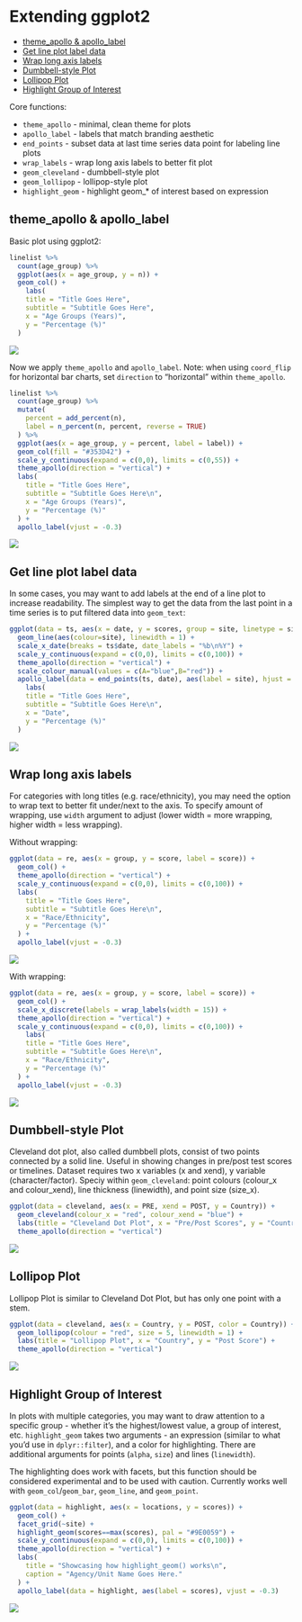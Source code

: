 Extending ggplot2
================

- [theme_apollo & apollo_label](#theme_apollo--apollo_label)
- [Get line plot label data](#get-line-plot-label-data)
- [Wrap long axis labels](#wrap-long-axis-labels)
- [Dumbbell-style Plot](#dumbbell-style-plot)
- [Lollipop Plot](#lollipop-plot)
- [Highlight Group of Interest](#highlight-group-of-interest)

Core functions:

- `theme_apollo` - minimal, clean theme for plots
- `apollo_label` - labels that match branding aesthetic
- `end_points` - subset data at last time series data point for labeling
  line plots
- `wrap_labels` - wrap long axis labels to better fit plot
- `geom_cleveland` - dumbbell-style plot
- `geom_lollipop` - lollipop-style plot
- `highlight_geom` - highlight geom\_\* of interest based on expression

## theme_apollo & apollo_label

Basic plot using ggplot2:

``` r
linelist %>%
  count(age_group) %>%
  ggplot(aes(x = age_group, y = n)) +
  geom_col() +
    labs(
    title = "Title Goes Here",
    subtitle = "Subtitle Goes Here",
    x = "Age Groups (Years)",
    y = "Percentage (%)"
  )
```

![](figures/vignette-boring-plot-1.png)<!-- -->

Now we apply `theme_apollo` and `apollo_label`. Note: when using
`coord_flip` for horizontal bar charts, set `direction` to “horizontal”
within `theme_apollo`.

``` r
linelist %>%
  count(age_group) %>%
  mutate(
    percent = add_percent(n),
    label = n_percent(n, percent, reverse = TRUE)
  ) %>%
  ggplot(aes(x = age_group, y = percent, label = label)) +
  geom_col(fill = "#353D42") +
  scale_y_continuous(expand = c(0,0), limits = c(0,55)) +
  theme_apollo(direction = "vertical") +
  labs(
    title = "Title Goes Here",
    subtitle = "Subtitle Goes Here\n",
    x = "Age Groups (Years)",
    y = "Percentage (%)"
  ) +
  apollo_label(vjust = -0.3)
```

![](figures/vignette-nice-plot-1.png)<!-- -->

## Get line plot label data

In some cases, you may want to add labels at the end of a line plot to
increase readability. The simplest way to get the data from the last
point in a time series is to put filtered data into `geom_text`:

``` r
ggplot(data = ts, aes(x = date, y = scores, group = site, linetype = site)) +
  geom_line(aes(colour=site), linewidth = 1) +
  scale_x_date(breaks = ts$date, date_labels = "%b\n%Y") +
  scale_y_continuous(expand = c(0,0), limits = c(0,100)) +
  theme_apollo(direction = "vertical") +
  scale_colour_manual(values = c(A="blue",B="red")) +
  apollo_label(data = end_points(ts, date), aes(label = site), hjust = 0) +
    labs(
    title = "Title Goes Here",
    subtitle = "Subtitle Goes Here\n",
    x = "Date",
    y = "Percentage (%)"
  )
```

![](figures/vignette-end-points-1.png)<!-- -->

## Wrap long axis labels

For categories with long titles (e.g. race/ethnicity), you may need the
option to wrap text to better fit under/next to the axis. To specify
amount of wrapping, use `width` argument to adjust (lower width = more
wrapping, higher width = less wrapping).

Without wrapping:

``` r
ggplot(data = re, aes(x = group, y = score, label = score)) +
  geom_col() +
  theme_apollo(direction = "vertical") +
  scale_y_continuous(expand = c(0,0), limits = c(0,100)) +
  labs(
    title = "Title Goes Here",
    subtitle = "Subtitle Goes Here\n",
    x = "Race/Ethnicity",
    y = "Percentage (%)"
  ) +
  apollo_label(vjust = -0.3)
```

![](figures/vignette-no-wrap-1.png)<!-- -->

With wrapping:

``` r
ggplot(data = re, aes(x = group, y = score, label = score)) +
  geom_col() +
  scale_x_discrete(labels = wrap_labels(width = 15)) +
  theme_apollo(direction = "vertical") +
  scale_y_continuous(expand = c(0,0), limits = c(0,100)) +
    labs(
    title = "Title Goes Here",
    subtitle = "Subtitle Goes Here\n",
    x = "Race/Ethnicity",
    y = "Percentage (%)"
  ) +
  apollo_label(vjust = -0.3)
```

![](figures/vignette-wrap-label-1.png)<!-- -->

## Dumbbell-style Plot

Cleveland dot plot, also called dumbbell plots, consist of two points
connected by a solid line. Useful in showing changes in pre/post test
scores or timelines. Dataset requires two x variables (x and xend), y
variable (character/factor). Speciy within `geom_cleveland`: point
colours (colour_x and colour_xend), line thickness (linewidth), and
point size (size_x).

``` r
ggplot(data = cleveland, aes(x = PRE, xend = POST, y = Country)) +
  geom_cleveland(colour_x = "red", colour_xend = "blue") +
  labs(title = "Cleveland Dot Plot", x = "Pre/Post Scores", y = "Country") +
  theme_apollo(direction = "vertical")
```

![](figures/vignette-cleveland-1.png)<!-- -->

## Lollipop Plot

Lollipop Plot is similar to Cleveland Dot Plot, but has only one point
with a stem.

``` r
ggplot(data = cleveland, aes(x = Country, y = POST, color = Country)) +
  geom_lollipop(colour = "red", size = 5, linewidth = 1) +
  labs(title = "Lollipop Plot", x = "Country", y = "Post Score") +
  theme_apollo(direction = "vertical")
```

![](figures/vignette-lollipop-1.png)<!-- -->

## Highlight Group of Interest

In plots with multiple categories, you may want to draw attention to a
specific group - whether it’s the highest/lowest value, a group of
interest, etc. `highlight_geom` takes two arguments - an expression
(similar to what you’d use in `dplyr::filter`), and a color for
highlighting. There are additional arguments for points (`alpha`,
`size`) and lines (`linewidth`).

The highlighting does work with facets, but this function should be
considered experimental and to be used with caution. Currently works
well with `geom_col`/`geom_bar`, `geom_line`, and `geom_point`.

``` r
ggplot(data = highlight, aes(x = locations, y = scores)) +
  geom_col() +
  facet_grid(~site) +
  highlight_geom(scores==max(scores), pal = "#9E0059") +
  scale_y_continuous(expand = c(0,0), limits = c(0,100)) +
  theme_apollo(direction = "vertical") +
  labs(
    title = "Showcasing how highlight_geom() works\n",
    caption = "Agency/Unit Name Goes Here."
  ) +
  apollo_label(data = highlight, aes(label = scores), vjust = -0.3)
```

![](figures/vignette-highlight-1.png)<!-- -->
